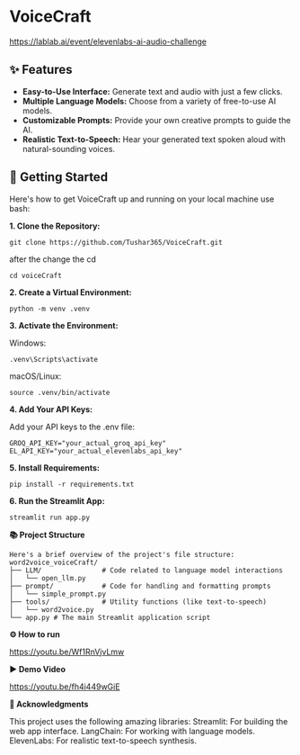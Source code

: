 # VoiceCraft

https://lablab.ai/event/elevenlabs-ai-audio-challenge

## ✨ Features 

- **Easy-to-Use Interface:** Generate text and audio with just a few clicks.
- **Multiple Language Models:** Choose from a variety of free-to-use AI models.
- **Customizable Prompts:** Provide your own creative prompts to guide the AI.
- **Realistic Text-to-Speech:** Hear your generated text spoken aloud with natural-sounding voices.

## 🚀 Getting Started

Here's how to get VoiceCraft up and running on your local machine use bash:

**1. Clone the Repository:**
```
git clone https://github.com/Tushar365/VoiceCraft.git
```
after the change the cd  
```
cd voiceCraft
```

**2. Create a Virtual Environment:**
```
python -m venv .venv
```

**3. Activate the Environment:**

Windows:
```
.venv\Scripts\activate
```

macOS/Linux:
```
source .venv/bin/activate
```

**4. Add Your API Keys:**

Add your API keys to the .env file:
```
GROQ_API_KEY="your_actual_groq_api_key"
EL_API_KEY="your_actual_elevenlabs_api_key"
```

**5. Install Requirements:**
```
pip install -r requirements.txt
```

**6. Run the Streamlit App:**
```
streamlit run app.py
```

**📚 Project Structure**
```
Here's a brief overview of the project's file structure:
word2voice_voiceCraft/
├── LLM/               # Code related to language model interactions 
│   └── open_llm.py     
├── prompt/            # Code for handling and formatting prompts
│   └── simple_prompt.py 
├── tools/             # Utility functions (like text-to-speech)
│   └── word2voice.py   
└── app.py # The main Streamlit application script
```
**⚙️ How to run**

https://youtu.be/Wf1RnVjvLmw

**▶️ Demo Video**

https://youtu.be/fh4i449wGiE

**🙏 Acknowledgments**

This project uses the following amazing libraries:
Streamlit: For building the web app interface.
LangChain: For working with language models.
ElevenLabs: For realistic text-to-speech synthesis.
